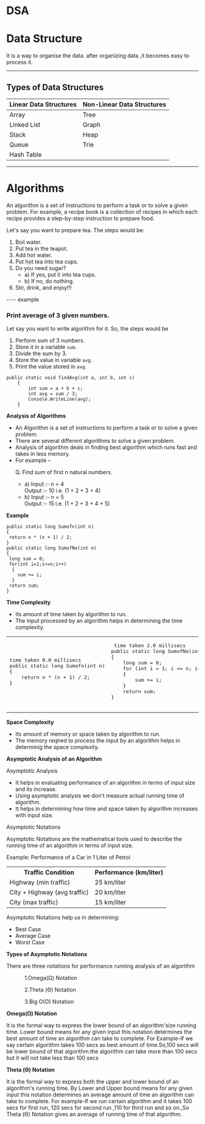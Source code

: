 
# DSA
<h1>Data Structure</h1>
<div>
 It is a way to organise the data.
after organizing data ,it becomes easy to process it.
</div>
<hr> 
 <!-- https://www.youtube.com/watch?v=2ZLl8GAk1X4 -->     
<h2>Types of Data Structures</h2>
<table>
    <thead>
        <tr>
            <th>Linear Data Structures</th>
            <th>Non-Linear Data Structures</th>
        </tr>
    </thead>
    <tbody>
        <tr>
            <td>Array</td>
            <td>Tree</td>
        </tr>
        <tr>
            <td>Linked List</td>
            <td>Graph</td>
        </tr>
        <tr>
            <td>Stack</td>
            <td>Heap</td>
        </tr>
        <tr>
            <td>Queue</td>
            <td>Trie</td>
        </tr>
        <tr>
            <td>Hash Table</td>
            <td></td>
        </tr>
    </tbody>
</table>
<hr>
<h1>Algorithms</h1>
<p>An algorithm is a set of instructions to perform a task or to solve a given problem. For example, a recipe book is a collection of recipes in which each recipe provides a step-by-step instruction to prepare food.</p>
<p>Let's say you want to prepare tea. The steps would be:</p>
<ol>
    <li>Boil water.</li>
    <li>Put tea in the teapot.</li>
    <li>Add hot water.</li>
    <li>Put hot tea into tea cups.</li>
    <li>Do you need sugar?
        <ul>
            <li>a) If yes, put it into tea cups.</li>
            <li>b) If no, do nothing.</li>
        </ul>
    </li>
    <li>Stir, drink, and enjoy!!!</li>
</ol>
 ----
 example
 <h3>Print average of 3 given numbers.</h3>
<p>Let say you want to write algorithm for it. So, the steps would be</p>
<ol>
    <li>Perform sum of 3 numbers.</li>
    <li>Store it in a variable <code>sum</code>.</li>
    <li>Divide the sum by 3.</li>
    <li>Store the value in variable <code>avg</code>.</li>
    <li>Print the value stored in <code>avg</code>.</li>
</ol>

```
public static void findAvg(int a, int b, int c)
    {
        int sum = a + b + c;
        int avg = sum / 3;
        Console.WriteLine(avg);
    }
```
<p><b>Analysis of Algorithms</b></p>

<ul>
    <li>An Algorithm is a set of instructions to perform a task or to solve a given problem.</li>
    <li>There are several different algorithms to solve a given problem.</li>
    <li>Analysis of algorithm deals in finding best algorithm which runs fast and takes in less memory.</li>
    <li>For example –
        <p>Q. Find sum of first n natural numbers.</p>
        <ul>
            <li>a) Input :- n = 4<br>
                Output :- 10 i.e. (1 + 2 + 3 + 4)</li>
            <li>b) Input :- n = 5<br>
                Output :- 15 i.e. (1 + 2 + 3 + 4 + 5)</li>
        </ul>
    </li>
</ul>
<p><b>Example</b></p>

```
public static long Sumofn(int n)
{
 return n * (n + 1) / 2;
}
public static long SumofNo(int n)
{
 long sum = 0;
 for(int i=1;i<=n;i++)
  {
    sum += i;
  }
 return sum;
}
```
<p><b>Time Complexity</b></p>
<ul>
    <li>Its amount of time taken by algorithm to run.</li>
    <li>The input processed by an algorithm helps in determining the time complexity.</li>
</ul>

<table>
    <tr>
        <td>
            <pre>
time taken 0.0 millisecs
public static long Sumofn(int n)
{
    return n * (n + 1) / 2;
}
            </pre>
        </td>
        <td>
            <pre>
 time taken 2.0 millisecs
public static long SumofNo(int n)
{
    long sum = 0;
    for (int i = 1; i <= n; i++)
    {
        sum += i;
    }
    return sum;
}
            </pre>
        </td>
    </tr>
</table>

<p><b>Space Complexity</b></p>
<ul>
    <li>Its amount of memory or space taken by algorithm to run.</li>
    <li>The memory reqired to process the input by an algorithm helps in determinig the space complexity.</li>
</ul>

<p><b>Asymptotic Analysis of an Algorithm</b></p>
<p>Asymptotic Analysis</p>
<ul>
    <li>It helps in evaluating performance of an algorithm in terms of input size and its increase.</li>
    <li>Using asymptotic analysis we don't measure actual running time of algorithm.</li>
 <li>It helps in determining how time and space taken by algorithm increases with input size.</li>
</ul>
<p> Asymptotic Notations</p>
    <p>Asymptotic Notations are the mathematical tools used to describe the running time of an algorithm in terms of input size.</p>
    <p>Example: Performance of a Car in 1 Liter of Petrol</p>
    <table class="example-table">
        <tr>
            <th>Traffic Condition</th>
            <th>Performance (km/liter)</th>
        </tr>
        <tr>
            <td>Highway (min traffic)</td>
            <td>25 km/liter</td>
        </tr>
        <tr>
            <td>City + Highway (avg traffic)</td>
            <td>20 km/liter</td>
        </tr>
        <tr>
            <td>City (max traffic)</td>
            <td>15 km/liter</td>
        </tr>
    </table>

<p>Asymptotic Notations help us in determining:</p>
<ul>
        <li>Best Case</li>
        <li>Average Case</li>
        <li>Worst Case</li>
</ul>

<p><b> Types of Asymptotic Notations </b></p>
<p>There are three notations for performance running analysis of an algorithm</p>
<ul>
        <ol>1.Omega(Ω) Notation</ol>
        <ol>2.Theta (Θ) Notation</ol>
        <ol>3.Big O(O) Notation</ol>
</ul>
<p><b>Omega(Ω) Notation</b></p>
<p>It is the formal way to express the lower bound of an algorithm'size running time.
Lower bound means for any given input this notation determines the best amount of time an algorithm can take to complete.
For Example-If we say certain algorithm takes 100 secs as best amount of time.So,100 secs will be lower bound of that algorithm.the algorithm can take
more than 100 secs but it will not take less than 100 secs </p>

<p><b>Theta (Θ) Notation</b></p>
<P>
It is the formal way to express both the upper and lower bound of an algorithm's running time.
By Lower and Upper bound means for any given input this notation determines an average amount of time an algorithm can take to complete.
For example-If we run certain algorithm and it takes 100 secs for first run, 120 secs for second run ,110 for third run and so on.,So Theta (Θ) Notation gives an 
average of running time of that algorithm.
</P>
